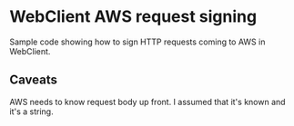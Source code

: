 # WebClient AWS request signing

Sample code showing how to sign HTTP requests coming to AWS in WebClient.

## Caveats
AWS needs to know request body up front. I assumed that it's known and it's a string.
